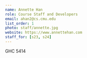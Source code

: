 ```yaml
---
name: Annette Han
role: Course Staff and Developers
email: ahan2@cs.cmu.edu
list_order: 1
photo: staff/annette.jpg
website: https://www.annettehan.com
staff_for: [s23, s24]
---
```

GHC 5414